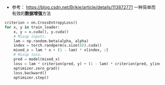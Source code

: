 - 参考： https://blog.csdn.net/Brikie/article/details/113872771
一种简单而有效的**数据增强**方法

```python 
criterion = nn.CrossEntropyLoss()
for x, y in train_loader:
    x, y = x.cuda(), y.cuda()
    # Mixup inputs.
    lam = np.random.beta(alpha, alpha)
    index = torch.randperm(x.size(0)).cuda()
    mixed_x = lam * x + (1 - lam) * x[index, :]
    # Mixup loss.    
    pred = model(mixed_x)
    loss = lam * criterion(pred, y) + (1 - lam) * criterion(pred, y[index])
    optimizer.zero_grad()
    loss.backward()
    optimizer.step()
```

